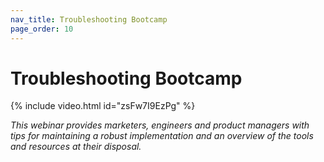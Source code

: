 ```yaml
---
nav_title: Troubleshooting Bootcamp
page_order: 10
---
```


# Troubleshooting Bootcamp

{% include video.html id="zsFw7I9EzPg" %}


_This webinar provides marketers, engineers and product managers with tips for maintaining a robust implementation and an overview of the tools and resources at their disposal._
